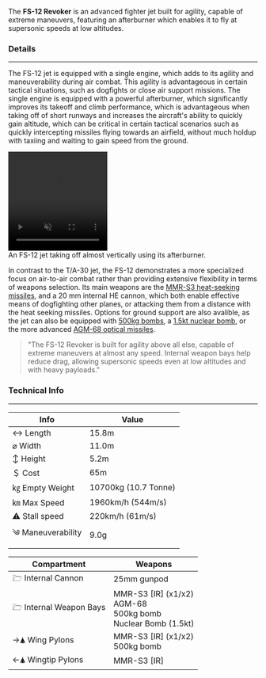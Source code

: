 
The **FS-12 Revoker** is an advanced fighter jet built for agility, capable of extreme maneuvers, featuring an afterburner which enables it to fly at supersonic speeds at low altitudes.


### Details 
---

The FS-12 jet is equipped with a single engine, which adds to its agility and maneuverability during air combat. This agility is advantageous in certain tactical situations, such as dogfights or close air support missions. The single engine is equipped with a powerful afterburner, which significantly improves its takeoff and climb performance, which is advantageous when taking off of short runways and increases the aircraft's ability to quickly gain altitude, which can be critical in certain tactical scenarios such as quickly intercepting missiles flying towards an airfield, without much holdup with taxiing and waiting to gain speed from the ground.

<span class="imageBox">
<video width="200" height="200" autoplay loop muted >
  <source src="/pages/FS-12/revokertakingoff.mov" type="video/quicktime" />
  Your browser does not support the video tag.
</video>
<br>
An FS-12 jet taking off almost vertically using its afterburner.
</span>

In contrast to the T/A-30 jet, the FS-12 demonstrates a more specialized focus on air-to-air combat rather than providing extensive flexibility in terms of weapons selection. Its main weapons are the [MMR-S3 heat-seeking missiles](/w/MMR-S3), and a 20 mm internal HE cannon, which both enable effective means of dogfighting other planes, or attacking them from a distance with the heat seeking missiles. Options for ground support are also avalible, as the jet can also be equipped with [500kg bombs](/w/500kg-bomb), a [1.5kt nuclear bomb](/w/1.5kt-nuke), or the more advanced [AGM-68 optical missiles](/w/AGM-68). 




> "The FS-12 Revoker is built for agility above all else, capable of extreme maneuvers at almost any speed. Internal weapon bays help reduce drag, allowing supersonic speeds even at low altitudes and with heavy payloads."



### Technical Info
---

<span class="inlineChildren">
<span class="firstColumn">

| Info              | Value        |
| -----------       | -----------        |
| ↔ Length          | 15.8m           |
| ⌀ Width           | 11.0m           |
| ↕ Height          | 5.2m              |
| ＄ Cost           | 65m             |
| ㎏ Empty Weight   | 10700kg (10.7 Tonne) |
| ㎞ Max Speed      | 1960km/h (544m/s)   |
| ⚠ Stall speed    | 220km/h (61m/s)        |
| ༄ Maneuverability | 9.0g               |

</span>


<span class="firstColumn">

| Compartment             | Weapons        |
| -----------            | -----------        |
| 🗁 Internal Cannon         | 25mm gunpod  |
| 🗁 Internal Weapon Bays   | MMR-S3 [IR] (x1/x2)<br>AGM-68<br>500kg bomb<br>Nuclear Bomb (1.5kt)   |
| →🛦 Wing Pylons   | MMR-S3 [IR] (x1/x2)<br>500kg bomb               |
| ←🛦 Wingtip Pylons    | MMR-S3 [IR]    |

</span>

</span>